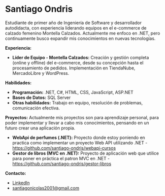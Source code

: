 # Santiago Ondris

Estudiante de primer año de Ingeniería de Software y desarrollador autodidacta, con experiencia liderando equipos en el e-commerce de calzado femenino Montella Calzados.  Actualmente me enfoco en .NET, pero continuamente busco expandir mis conocimientos en nuevas tecnologías.



**Experiencia:**

* **Líder de Equipo - Montella Calzados:**  Creación y gestión completa (online y offline) del e-commerce, desde su concepción hasta el procesamiento de pedidos.  Implementación en TiendaNube, MercadoLibre y WordPress.  

**Habilidades:**

* **Programación:** .NET, C#, HTML, CSS, JavaScript, ASP.NET
* **Bases de Datos:** SQL Server
* **Otras habilidades:** Trabajo en equipo, resolución de problemas, comunicación efectiva.

**Proyectos:**
Actualmente mis proyectos son para aprendizaje personal, para poder implementar y llevar a cabo mis conocimientos, pensando en un futuro crear una aplicación propia.

* **WebApi de perfumes (.NET):**  Proyecto donde estoy poniendo en practica como implementar un proyecto Web API utilizando .NET - https://github.com/santiago-ondris/webapi-cursos
* **Gestor de libros (MVC en .NET):**  Proyecto de aplicación web que utilice para poner en práctica el patron MVC en .NET - https://github.com/santiago-ondris/gestor-libros


**Contacto:**

* [LinkedIn](www.linkedin.com/in/santiago-ondris-31b846331)
* santiagonicolas2001@gmail.com

